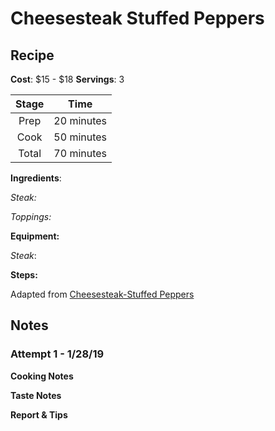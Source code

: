 # Cheesesteak Stuffed Peppers

## Recipe

**Cost**: $15 - $18
**Servings**: 3    

|Stage|Time|
|:---:|:---:|
|Prep|20 minutes|
|Cook|50 minutes|
|Total|70 minutes|

**Ingredients**:

*Steak:*

*Toppings:*

**Equipment:**

*Steak*:

**Steps:**

Adapted from [Cheesesteak-Stuffed Peppers](https://tasty.co/recipe/cheesesteak-stuffed-peppers)

## Notes

### Attempt 1 - 1/28/19

**Cooking Notes**


**Taste Notes**


**Report & Tips**
